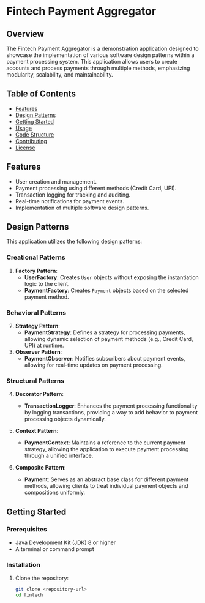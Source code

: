 # Fintech Payment Aggregator

## Overview

The Fintech Payment Aggregator is a demonstration application designed to showcase the implementation of various software design patterns within a payment processing system. This application allows users to create accounts and process payments through multiple methods, emphasizing modularity, scalability, and maintainability.

## Table of Contents

- [Features](#features)
- [Design Patterns](#design-patterns)
- [Getting Started](#getting-started)
- [Usage](#usage)
- [Code Structure](#code-structure)
- [Contributing](#contributing)
- [License](#license)

## Features

- User creation and management.
- Payment processing using different methods (Credit Card, UPI).
- Transaction logging for tracking and auditing.
- Real-time notifications for payment events.
- Implementation of multiple software design patterns.

## Design Patterns

This application utilizes the following design patterns:

### Creational Patterns
1. **Factory Pattern**: 
   - **UserFactory**: Creates `User` objects without exposing the instantiation logic to the client.
   - **PaymentFactory**: Creates `Payment` objects based on the selected payment method.

### Behavioral Patterns
2. **Strategy Pattern**:
   - **PaymentStrategy**: Defines a strategy for processing payments, allowing dynamic selection of payment methods (e.g., Credit Card, UPI) at runtime.
3. **Observer Pattern**:
   - **PaymentObserver**: Notifies subscribers about payment events, allowing for real-time updates on payment processing.

### Structural Patterns
4. **Decorator Pattern**:
   - **TransactionLogger**: Enhances the payment processing functionality by logging transactions, providing a way to add behavior to payment processing objects dynamically.

5. **Context Pattern**:
   - **PaymentContext**: Maintains a reference to the current payment strategy, allowing the application to execute payment processing through a unified interface.

6. **Composite Pattern**:
   - **Payment**: Serves as an abstract base class for different payment methods, allowing clients to treat individual payment objects and compositions uniformly.

## Getting Started

### Prerequisites

- Java Development Kit (JDK) 8 or higher
- A terminal or command prompt

### Installation

1. Clone the repository:

   ```bash
   git clone <repository-url>
   cd fintech
